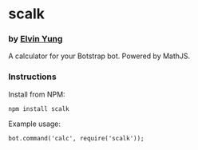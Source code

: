 # scalk
### by [Elvin Yung](https://github.com/elvinyung)

A calculator for your Botstrap bot. Powered by MathJS.

### Instructions
Install from NPM:
```
npm install scalk
```

Example usage:
```
bot.command('calc', require('scalk'));
```

